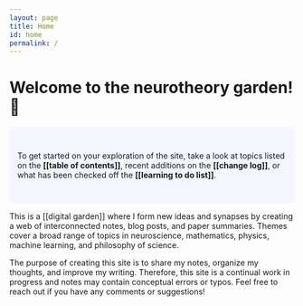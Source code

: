 ```yaml
---
layout: page
title: Home
id: home
permalink: /
---
```


# Welcome to the neurotheory garden!🧠

<p style="padding: 3em 1em; background: #f5f7ff; border-radius: 4px;">
  To get started on your exploration of the site, take a look at topics listed on the <span style="font-weight: bold">[[table of contents]]</span>, recent additions on the <span style="font-weight: bold">[[change log]]</span>, or what has been checked off the <span style="font-weight: bold">[[learning to do list]]</span>.
</p>

This is a [[digital garden]] where I form new ideas and synapses by creating a web of interconnected notes, blog posts, and paper summaries. Themes cover a broad range of topics in neuroscience, mathematics, physics, machine learning, and philosophy of science. 


The purpose of creating this site is to share my notes, organize my thoughts, and improve my writing. Therefore, this site is a continual work in progress and notes may contain conceptual errors or typos. Feel free to reach out if you have any comments or suggestions!  


<style>
  .wrapper {
    max-width: 46em;
  }
</style>
